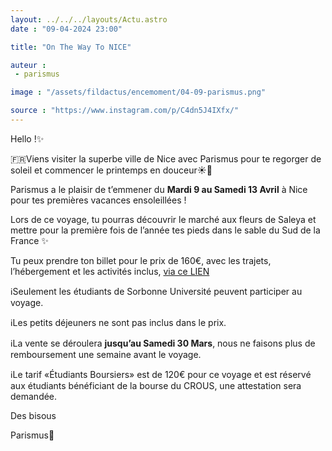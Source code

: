 ```yaml
---
layout: ../../../layouts/Actu.astro
date : "09-04-2024 23:00"

title: "On The Way To NICE"

auteur :
 - parismus

image : "/assets/fildactus/encemoment/04-09-parismus.png"

source : "https://www.instagram.com/p/C4dn5J4IXfx/"
---
```


Hello !✨

🇫🇷Viens visiter la superbe ville de Nice avec Parismus pour te regorger de soleil et commencer le printemps en douceur☀️🌻

Parismus a le plaisir de t’emmener du __Mardi 9 au Samedi 13 Avril__ à Nice pour tes premières vacances ensoleillées !

Lors de ce voyage, tu pourras découvrir le marché aux fleurs de Saleya et mettre pour la première fois de l’année tes pieds dans le sable du Sud de la France ✨

Tu peux prendre ton billet pour le prix de 160€, avec les trajets, l’hébergement et les activités inclus, [via ce LIEN](https://www.billetweb.fr/voyage-a-nice2)

ℹ️Seulement les étudiants de Sorbonne Université peuvent participer au voyage.

ℹ️Les petits déjeuners ne sont pas inclus dans le prix.

ℹ️La vente se déroulera __jusqu’au Samedi 30 Mars__, nous ne faisons plus de remboursement une semaine avant le voyage.

ℹ️Le tarif «Étudiants Boursiers» est de 120€ pour ce voyage et est réservé aux étudiants bénéficiant de la bourse du CROUS, une attestation sera demandée.

Des bisous

Parismus💙